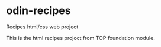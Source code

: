 # odin-recipes
Recipes html/css web project 

This is the html recipes projoct from TOP foundation module. 